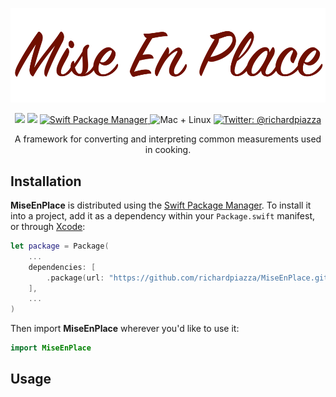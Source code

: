 <p align="center">
    <img src="MiseEnPlace.png" width="1000" max-width="90%" alt="MiseEnPlace" />
</p>

<p align="center">
    <img src="https://github.com/richardpiazza/MiseEnPlace/workflows/Swift/badge.svg" />
    <img src="https://img.shields.io/badge/Swift-5.1-orange.svg" />
    <a href="https://swift.org/package-manager">
        <img src="https://img.shields.io/badge/swiftpm-compatible-brightgreen.svg?style=flat" alt="Swift Package Manager" />
    </a>
     <img src="https://img.shields.io/badge/platforms-mac+linux-brightgreen.svg?style=flat" alt="Mac + Linux" />
    <a href="https://twitter.com/richardpiazza">
        <img src="https://img.shields.io/badge/twitter-@richardpiazza-blue.svg?style=flat" alt="Twitter: @richardpiazza" />
    </a>
</p>

<p align="center">A framework for converting and interpreting common measurements used in cooking.</p>

## Installation

**MiseEnPlace** is distributed using the [Swift Package Manager](https://swift.org/package-manager). To install it into a project, add it as a dependency within your `Package.swift` manifest, or through [Xcode](https://developer.apple.com/documentation/xcode/adding_package_dependencies_to_your_app):

```swift
let package = Package(
    ...
    dependencies: [
        .package(url: "https://github.com/richardpiazza/MiseEnPlace.git", from: "5.0.0")
    ],
    ...
)
```

Then import **MiseEnPlace** wherever you'd like to use it:

```swift
import MiseEnPlace
```

## Usage

